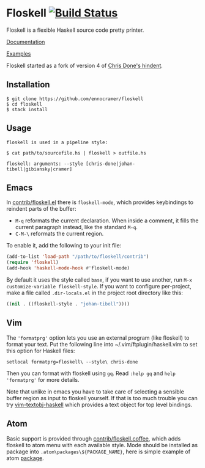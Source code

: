 # Floskell [![Build Status](https://travis-ci.org/ennocramer/floskell.png)](https://travis-ci.org/ennocramer/floskell)

Floskell is a flexible Haskell source code pretty printer.

[Documentation](https://github.com/ennocramer/floskell/blob/master/README.md)

[Examples](https://github.com/ennocramer/floskell/blob/master/styles)

Floskell started as a fork of version 4 of
[Chris Done's hindent](https://github.com/commercialhaskell/hindent).

## Installation

    $ git clone https://github.com/ennocramer/floskell
    $ cd floskell
    $ stack install

## Usage

    floskell is used in a pipeline style:

    $ cat path/to/sourcefile.hs | floskell > outfile.hs

    floskell: arguments: --style [chris-done|johan-tibell|gibiansky|cramer]

## Emacs

In
[contrib/floskell.el](https://github.com/ennocramer/floskell/blob/master/contrib/floskell.el)
there is `floskell-mode`, which provides keybindings to reindent parts
of the buffer:

- `M-q` reformats the current declaration.  When inside a comment, it
  fills the current paragraph instead, like the standard `M-q`.
- `C-M-\` reformats the current region.

To enable it, add the following to your init file:

```lisp
(add-to-list 'load-path "/path/to/floskell/contrib")
(require 'floskell)
(add-hook 'haskell-mode-hook #'floskell-mode)
```

By default it uses the style called `base`, if you want to use
another, run `M-x customize-variable floskell-style`. If you want to
configure per-project, make a file called `.dir-locals.el` in the
project root directory like this:

``` lisp
((nil . ((floskell-style . "johan-tibell"))))
```

## Vim

The `'formatprg'` option lets you use an external program (like
floskell) to format your text. Put the following line into
~/.vim/ftplugin/haskell.vim to set this option for Haskell files:

    setlocal formatprg=floskell\ --style\ chris-done

Then you can format with floskell using `gq`. Read `:help gq` and `help
'formatprg'` for more details.

Note that unlike in emacs you have to take care of selecting a
sensible buffer region as input to floskell yourself. If that is too
much trouble you can try
[vim-textobj-haskell](https://github.com/gilligan/vim-textobj-haskell)
which provides a text object for top level bindings.

## Atom

Basic support is provided through
[contrib/floskell.coffee](https://github.com/ennocramer/floskell/blob/master/contrib/floskell.coffee),
which adds floskell to atom menu with each available style. Mode should
be installed as package into `.atom\packages\${PACKAGE_NAME}`, here is
simple example of atom
[package](https://github.com/Heather/atom-hindent).
